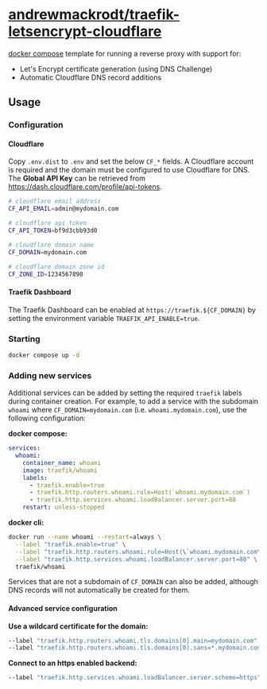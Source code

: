 # [andrewmackrodt/traefik-letsencrypt-cloudflare](https://github.com/andrewmackrodt/traefik-letsencrypt-cloudflare)

[docker compose](https://docs.docker.com/compose/overview/) template for running
a reverse proxy with support for:

- Let's Encrypt certificate generation (using DNS Challenge)
- Automatic Cloudflare DNS record additions

## Usage

### Configuration

#### Cloudflare

Copy `.env.dist` to `.env` and set the below `CF_*` fields. A Cloudflare account
is required and the domain must be configured to use Cloudflare for DNS. The
**Global API Key** can be retrieved from https://dash.cloudflare.com/profile/api-tokens.

```sh
# cloudflare email address
CF_API_EMAIL=admin@mydomain.com

# cloudflare api token
CF_API_TOKEN=bf9d3cbb93d0

# cloudflare domain name
CF_DOMAIN=mydomain.com

# cloudflare domain zone id
CF_ZONE_ID=1234567890
```

#### Traefik Dashboard

The Traefik Dashboard can be enabled at `https://traefik.${CF_DOMAIN}` by
setting the environment variable `TRAEFIK_API_ENABLE=true`.

### Starting

```sh
docker compose up -d
```

### Adding new services

Additional services can be added by setting the required `traefik` labels during
container creation. For example, to add a service with the subdomain `whoami`
where `CF_DOMAIN=mydomain.com` (i.e. `whoami.mydomain.com`), use the following
configuration:

**docker compose:**

```yml
services:
  whoami:
    container_name: whoami
    image: traefik/whoami
    labels:
      - traefik.enable=true
      - traefik.http.routers.whoami.rule=Host(`whoami.mydomain.com`)
      - traefik.http.services.whoami.loadBalancer.server.port=80
    restart: unless-stopped
```

**docker cli:**

```bash
docker run --name whoami --restart=always \
  --label "traefik.enable=true" \
  --label "traefik.http.routers.whoami.rule=Host(\`whoami.mydomain.com\`)" \
  --label "traefik.http.services.whoami.loadBalancer.server.port=80" \
  traefik/whoami
```

Services that are not a subdomain of `CF_DOMAIN` can also be added, although
DNS records will not automatically be created for them.

#### Advanced service configuration

**Use a wildcard certificate for the domain:**

```sh
--label "traefik.http.routers.whoami.tls.domains[0].main=mydomain.com"
--label "traefik.http.routers.whoami.tls.domains[0].sans=*.mydomain.com"
```

**Connect to an https enabled backend:**

```sh
--label "traefik.http.services.whoami.loadBalancer.server.scheme=https"
```
